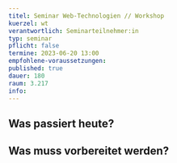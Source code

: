 ```yaml
---
titel: Seminar Web-Technologien // Workshop
kuerzel: wt
verantwortlich: Seminarteilnehmer:in
typ: seminar
pflicht: false
termine: 2023-06-20 13:00
empfohlene-voraussetzungen: 
published: true
dauer: 180
raum: 3.217
info: 
---
```



## Was passiert heute?

## Was muss vorbereitet werden?

